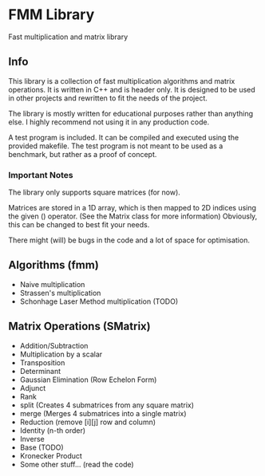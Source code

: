 # FMM Library

Fast multiplication and matrix library

## Info

This library is a collection of fast multiplication algorithms and matrix operations.
It is written in C++ and is header only. It is designed to be used in other projects
and rewritten to fit the needs of the project.

The library is mostly written for educational purposes rather
than anything else. I highly recommend not using it in any production code.

A test program is included. It can be compiled and executed using the provided makefile.
The test program is not meant to be used as a benchmark, but rather as a proof of concept.

### Important Notes

The library only supports square matrices (for now).

Matrices are stored in a 1D array, which is then mapped to 2D indices using the given () operator.
(See the Matrix class for more information) Obviously, this can be changed to best fit your needs.

There might (will) be bugs in the code and a lot of space for optimisation.

## Algorithms (fmm)

- Naive multiplication
- Strassen's multiplication
- Schonhage Laser Method multiplication (TODO)

## Matrix Operations (SMatrix)

- Addition/Subtraction
- Multiplication by a scalar
- Transposition
- Determinant
- Gaussian Elimination (Row Echelon Form)
- Adjunct
- Rank
- split (Creates 4 submatrices from any square matrix)
- merge (Merges 4 submatrices into a single matrix)
- Reduction (remove \[i]\[j] row and column)
- Identity (n-th order)
- Inverse
- Base (TODO)
- Kronecker Product
- Some other stuff... (read the code)
